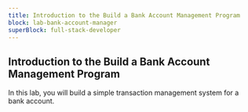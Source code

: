 ```yaml
---
title: Introduction to the Build a Bank Account Management Program
block: lab-bank-account-manager
superBlock: full-stack-developer
---
```


## Introduction to the Build a Bank Account Management Program

In this lab, you will build a simple transaction management system for a bank account.
